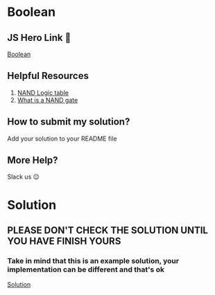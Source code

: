 # Boolean

## JS Hero Link 🥋

[Boolean](https://www.jshero.net/en/koans/bool.html)

## Helpful Resources

1. [NAND Logic table](https://testbook.com/learn/digital-electronics-nand-gate/)
2. [What is a NAND gate](https://www.electrical4u.com/nand-gate/)

## How to submit my solution?

Add your solution to your README file

## More Help?

Slack us 😉

# Solution

## PLEASE DON'T CHECK THE SOLUTION UNTIL YOU HAVE FINISH YOURS

### Take in mind that this is an example solution, your implementation can be different and that's ok

[Solution](../sol)
